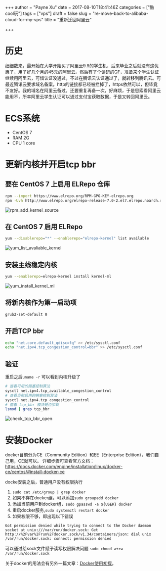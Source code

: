 +++
author = "Payne Xu"
date = 2017-08-10T18:41:46Z
categories = ["酷cool玩"]
tags = ["vps"]
draft = false
slug = "re-move-back-to-alibaba-cloud-for-my-vps"
title = "重新迁回阿里云"

+++

# 历史
细细数来，最开始在大学开始买了阿里云9.9的学生机，后来毕业之后就没有这优惠了，用了好几个月的45元的阿里云。然后有了个读研的GF，准备来个学生认证继续用阿里云，可惜认证没通过，不过在腾讯云认证通过了，就转移到腾讯云。可最近腾讯云要求域名备案，http的链接都已经被拦掉了，https依然可以，但毕竟不友好。我的域名在阿里云备过，还要重复再备一次，好麻烦，于是思索看阿里云能用不，所幸阿里云学生认证可以通过支付宝获取数据，于是又转回阿里云。
<!--more-->
# ECS系统
* CentOS 7
* RAM 2G
* CPU 1 core
# 更新内核并开启tcp bbr
## 要在 CentOS 7 上启用 ELRepo 仓库
```bash
rpm --import https://www.elrepo.org/RPM-GPG-KEY-elrepo.org
rpm -Uvh http://www.elrepo.org/elrepo-release-7.0-2.el7.elrepo.noarch.rpm
```
![rpm_add_kernel_source](/storage/2017/08/rpm_add_kernel_source.png)
## 在 CentOS 7 启用 ELRepo
```bash
yum --disablerepo="*" --enablerepo="elrepo-kernel" list available
```
![yum_list_avaliable_kernel](/storage/2017/08/yum_list_avaliable_kernel.png)

## 安装主线稳定内核
```bash
yum --enablerepo=elrepo-kernel install kernel-ml
```
![yum_install_kernel_ml](/storage/2017/08/yum_install_kernel_ml.png)
## 将新内核作为第一启动项
```bash
grub2-set-default 0
```
## 开启TCP bbr
```bash
echo "net.core.default_qdisc=fq" >> /etc/sysctl.conf
echo "net.ipv4.tcp_congestion_control=bbr" >> /etc/sysctl.conf
```
## 验证
重启之后`uname -r` 可以看到内核升级了

```bash
# 查看可用的拥塞控制算法
sysctl net.ipv4.tcp_available_congestion_control
# 查看当前启用的拥塞控制算法
sysctl net.ipv4.tcp_congestion_control
# 查看 tcp_bbr 模块是否加载
lsmod | grep tcp_bbr
```
![check_tcp_bbr_open](/storage/2017/08/check_tcp_bbr_open.png)

# 安装Docker
docker目前分为CE（Community Edition）和EE（Enterprise Edition），我们自己用，CE就可以。
详细步骤可查看官方文档：https://docs.docker.com/engine/installation/linux/docker-ce/centos/#install-docker-ce

docke安装之后，普通用户没有权限执行
1. `sudo cat /etc/group | grep docker`
2. 如果不存在docker组，可以添加`sudo groupadd docker`
3. 添加当前用户到docker组，`sudo gpasswd -a ${USER} docker`
4. 重启docker服务,`sudo systemctl restart docker`
5. 如果权限不够，即出现以下错误
```
Got permission denied while trying to connect to the Docker daemon socket at unix:///var/run/docker.sock: Get http://%2Fvar%2Frun%2Fdocker.sock/v1.34/containers/json: dial unix /var/run/docker.sock: connect: permission denied
```
可以通过给sock文件赋予读写权限解决问题 `sudo chmod a+rw /var/run/docker.sock`

关于docker的用法会有另外一篇文章：[Docker使用初探](/a-preliminary-study-of-using-docker)。

